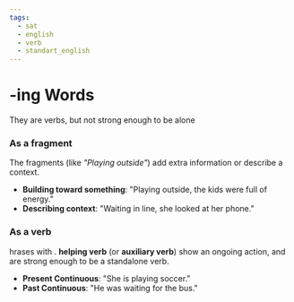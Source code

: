 ```yaml
---
tags:
  - sat
  - english
  - verb
  - standart_english
---
```

# -ing Words
They are verbs, but not strong enough to be alone

### As a fragment
The fragments (like _"Playing outside"_) add extra information or describe a context.

- **Building toward something**: "Playing outside, the kids were full of energy."
- **Describing context**: "Waiting in line, she looked at her phone."

### As a verb
hrases with . **helping verb** (or **auxiliary verb**) show an ongoing action, and are strong enough to be a standalone verb.

- **Present Continuous**: "She is playing soccer."
- **Past Continuous**: "He was waiting for the bus."